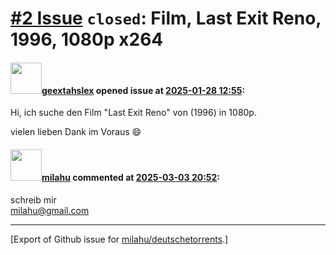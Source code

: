 # [\#2 Issue](https://github.com/milahu/deutschetorrents/issues/2) `closed`: Film, Last Exit Reno, 1996, 1080p x264

#### <img src="https://avatars.githubusercontent.com/u/139760266?v=4" width="50">[geextahslex](https://github.com/geextahslex) opened issue at [2025-01-28 12:55](https://github.com/milahu/deutschetorrents/issues/2):

Hi, ich suche den Film "Last Exit Reno" von (1996) in 1080p.

vielen lieben Dank im Voraus 😄

#### <img src="https://avatars.githubusercontent.com/u/12958815?v=4" width="50">[milahu](https://github.com/milahu) commented at [2025-03-03 20:52](https://github.com/milahu/deutschetorrents/issues/2#issuecomment-2695508935):

schreib mir  
<milahu@gmail.com>

------------------------------------------------------------------------

\[Export of Github issue for
[milahu/deutschetorrents](https://github.com/milahu/deutschetorrents).\]
